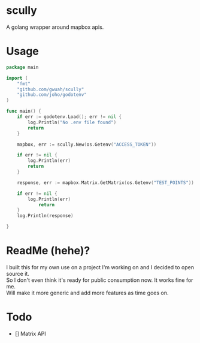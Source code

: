 # scully

A golang wrapper around mapbox apis.

# Usage

```go
package main

import (
	"fmt"
	"github.com/gwuah/scully"
	"github.com/joho/godotenv"
)

func main() {
	if err := godotenv.Load(); err != nil {
		log.Println("No .env file found")
		return
	}

	mapbox, err := scully.New(os.Getenv("ACCESS_TOKEN"))

	if err != nil {
		log.Println(err)
		return
	}

	response, err := mapbox.Matrix.GetMatrix(os.Getenv("TEST_POINTS"))

	if err != nil {
		log.Println(err)
    		return
	}
	log.Println(response)

}
```

# ReadMe (hehe)?

I built this for my own use on a project I'm working on and I decided to open source it. <br/>
So I don't even think it's ready for public consumption now. It works fine for me. <br/>
Will make it more generic and add more features as time goes on. <br/>

# Todo

- [] Matrix API
